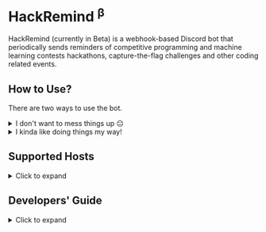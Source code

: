 <!-- markdownlint-disable MD033 -->

# HackRemind <sup>β</sup>

HackRemind (currently in Beta) is a webhook-based Discord bot that periodically
sends reminders of competitive programming and machine learning contests
hackathons, capture-the-flag challenges and other coding related events.

## How to Use?

There are two ways to use the bot.

<details>
   <summary>I don't want to mess things up 😐</summary>
   <br>

Join [IIIT Kota CodeBase's Discord Server][1] and
follow **#upcoming-competitions** to add the channel's updates to your server.

</details>

<details>
   <summary>I kinda like doing things my way!</summary>
   <br>

Head over to [developers' guide][2] to learn more.

</details>

## Supported Hosts

<details>
   <summary>Click to expand</summary>
   <br>

- [Advent of Code][3]
- [AtCoder][4]
- [AZsPCs][5]
- [Bubble Cup][6]
- [Reply Challenges][7]
- [CodeChef][8]
- [Codeforces][9]
- [Gym - Codeforces][10]
- [Codility][11]
- [CodinGame][12]
- [Google][13]
- [CTFtime][14]
- [Dare2Compete][15]
- [Devfolio][16]
- [Devpost][17]
- [DMOJ: Modern Online Judge][18]
- [E-Olymp][19]
- [Facebook][20]
- [HackerEarth][21]
- [HackerRank][22]
- [ICFP Programming Contest][23]
- [Kaggle][24]
- [LeetCode][25]
- [Kattis][26]
- [Project Euler][27]
- [Quora][28]
- [Russian AI Cup][29]
- [Sphere Online Judge (SPOJ)][30]
- [TLX][31]
- [Topcoder][32]

</details>

## Developers' Guide

<details>
   <summary>Click to expand</summary>
   <br>

This bot is an
[Azure Function App][33]
using Node.js as runtime. You can customize the following:

### Environment Variables

<!-- markdownlint-disable MD013 -->

|       Variable | Description                                                                                                                                                                                                                                                                      |                              Possible Values, Defaults and Format                              |
| -------------: | -------------------------------------------------------------------------------------------------------------------------------------------------------------------------------------------------------------------------------------------------------------------------------- | :--------------------------------------------------------------------------------------------: |
|     `NODE_ENV` | Tells if the app is running in production or not. Note that [`dotenv`][34] is listed as a dev dependency and won't be available on production to extract variables from `.env` file, even if it is pushed, so you must set this to ensure that the app runs fine on server also. |                    `development` (default) or `production` (case sensitive)                    |
|    `MONGO_URI` | Connection string (URI) of a MongoDB database. A database is required to store information about events which have been already pushed. You don't need to worry about the storage ([512MB][35] should suffice). The app will automatically remove old records.                   |                               [Connection String URI Format][36]                               |
| `CLIST_BEARER` | [CLIST][37] (Bearer Token) Authorization Header                                                                                                                                                                                                                                  |                               [`ApiKey clist-user:api-key`][38]                                |
|  `WEBHOOK_URL` | Discord Webhook URL (Ref. [Making a Webhook][39])                                                                                                                                                                                                                                |                          `https://discord.com/api/webhooks/id/token`                           |
|    `ICONS_URL` | A location containing icons of all [hosts][40]. Icon URL of the host is generated by this [mechanism][41].                                                                                                                                                                       | <https://raw.githubusercontent.com/iiitkota-codebase/hackremind/main/assets/icons/> (default)  |
|   `ONE_PX_IMG` | URL containing a 1px transparent image of at least 432px (required to fix width of embeds). (Ref. [Discord.js embed width is unreliable][42])                                                                                                                                    | <https://github.com/iiitkota-codebase/hackremind/raw/main/assets/520x1-00000000.png> (default) |
|  `CONCURRENCY` | The max number of tabs your environment can handle in a [Puppeteer][43] (Chromium) browser instance. High concurrency may result in failure (like socket hang up, EventEmitter memory leak) depending on free memory, processing power, network speed,..                         |               any decimal value between `1` to `5` (both inclusive, default `4`)               |

On a local setup, these settings can be modified by creating a `.env` file at the root of the project. Refer [.env.example][44]. On server, [create/modify application settings][45]. Note that, all the settings having a default value are optional. Follow the [official Azure Function App documentation][46] to run and host the bot. You must use Linux consumption plan and deploy using remote build, otherwise Puppeteer won't work. You can modify [this cron expression][47] to make the bot run at different intervals. If you're stuck on something we might be of some help. Feel free to create a [new discussion][48].

<!-- markdownlint-enable MD013 -->

</details>

[1]: https://discord.link/CodeBase
[2]: #developers-guide
[3]: https://adventofcode.com
[4]: https://atcoder.jp/contests
[5]: http://azspcs.com
[6]: https://www.bubblecup.org
[7]: https://challenges.reply.com
[8]: https://www.codechef.com/contests
[9]: https://codeforces.com/contests
[10]: https://codeforces.com/gyms
[11]: https://app.codility.com/programmers/challenges
[12]: https://www.codingame.com/multiplayer
[13]: https://codingcompetitions.withgoogle.com
[14]: https://ctftime.org
[15]: https://dare2compete.com
[16]: https://devfolio.co/hackathons
[17]: https://devpost.com/hackathons
[18]: https://dmoj.ca/contests
[19]: https://www.e-olymp.com/en/contests
[20]: https://www.facebook.com/codingcompetitions
[21]: https://www.hackerearth.com
[22]: https://www.hackerrank.com
[23]: http://icfpcontest.org
[24]: https://www.kaggle.com/competitions
[25]: https://leetcode.com/contest
[26]: https://open.kattis.com
[27]: https://projecteuler.net
[28]: https://www.quora.com/q/quoraprogrammingchallenge
[29]: https://russianaicup.ru
[30]: https://www.spoj.com/contests
[31]: https://tlx.toki.id/contests
[32]: https://www.topcoder.com/challenges
[33]: https://azure.microsoft.com/en-in/services/functions/
[34]: https://www.npmjs.com/package/dotenv
[35]: https://www.mongodb.com/pricing
[36]: https://docs.mongodb.com/manual/reference/connection-string/
[37]: https://clist.by/api/v2/doc/
[38]: https://developer.mozilla.org/en-US/docs/Web/HTTP/Headers/Authorization#syntax
[39]: https://support.discord.com/hc/en-us/articles/228383668-Intro-to-Webhooks
[40]: Notifier/tuners/hosts.tuner.js
[41]: Notifier/generators/index.js#L20
[42]: https://stackoverflow.com/a/66357227/11613622
[43]: https://www.npmjs.com/package/puppeteer
[44]: .env.example
[45]: https://docs.microsoft.com/en-us/azure/azure-functions/functions-how-to-use-azure-function-app-settings?tabs=portal#settings
[46]: https://docs.microsoft.com/en-in/azure/azure-functions/
[47]: Notifier/function.json#L7
[48]: /discussions/new
